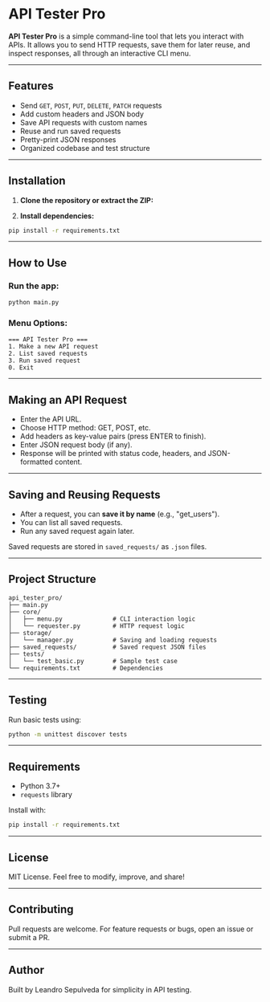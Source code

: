 # API Tester Pro

**API Tester Pro** is a simple command-line tool that lets you interact with APIs. It allows you to send HTTP requests, save them for later reuse, and inspect responses, all through an interactive CLI menu.

---

## Features

- Send `GET`, `POST`, `PUT`, `DELETE`, `PATCH` requests
- Add custom headers and JSON body
- Save API requests with custom names
- Reuse and run saved requests
- Pretty-print JSON responses
- Organized codebase and test structure

---

## Installation

1. **Clone the repository or extract the ZIP:**

2. **Install dependencies:**

```bash
pip install -r requirements.txt
```

---

## How to Use

### Run the app:

```bash
python main.py
```

### Menu Options:

```
=== API Tester Pro ===
1. Make a new API request
2. List saved requests
3. Run saved request
0. Exit
```

---

## Making an API Request

- Enter the API URL.
- Choose HTTP method: GET, POST, etc.
- Add headers as key-value pairs (press ENTER to finish).
- Enter JSON request body (if any).
- Response will be printed with status code, headers, and JSON-formatted content.

---

## Saving and Reusing Requests

- After a request, you can **save it by name** (e.g., "get_users").
- You can list all saved requests.
- Run any saved request again later.

Saved requests are stored in `saved_requests/` as `.json` files.

---

## Project Structure

```
api_tester_pro/
├── main.py
├── core/
│   ├── menu.py              # CLI interaction logic
│   └── requester.py         # HTTP request logic
├── storage/
│   └── manager.py           # Saving and loading requests
├── saved_requests/          # Saved request JSON files
├── tests/
│   └── test_basic.py        # Sample test case
└── requirements.txt         # Dependencies
```

---

## Testing

Run basic tests using:

```bash
python -m unittest discover tests
```

---

## Requirements

- Python 3.7+
- `requests` library

Install with:

```bash
pip install -r requirements.txt
```

---

## License

MIT License. Feel free to modify, improve, and share!

---

## Contributing

Pull requests are welcome. For feature requests or bugs, open an issue or submit a PR.

---

## Author

Built by Leandro Sepulveda for simplicity in API testing.